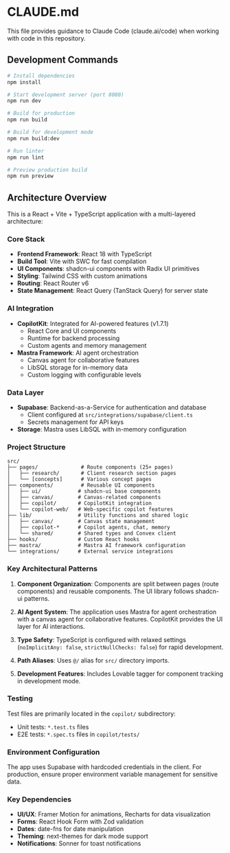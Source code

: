 # CLAUDE.md

This file provides guidance to Claude Code (claude.ai/code) when working with code in this repository.

## Development Commands

```bash
# Install dependencies
npm install

# Start development server (port 8080)
npm run dev

# Build for production
npm run build

# Build for development mode
npm run build:dev

# Run linter
npm run lint

# Preview production build
npm run preview
```

## Architecture Overview

This is a React + Vite + TypeScript application with a multi-layered architecture:

### Core Stack
- **Frontend Framework**: React 18 with TypeScript
- **Build Tool**: Vite with SWC for fast compilation
- **UI Components**: shadcn-ui components with Radix UI primitives
- **Styling**: Tailwind CSS with custom animations
- **Routing**: React Router v6
- **State Management**: React Query (TanStack Query) for server state

### AI Integration
- **CopilotKit**: Integrated for AI-powered features (v1.7.1)
  - React Core and UI components
  - Runtime for backend processing
  - Custom agents and memory management
- **Mastra Framework**: AI agent orchestration
  - Canvas agent for collaborative features
  - LibSQL storage for in-memory data
  - Custom logging with configurable levels

### Data Layer
- **Supabase**: Backend-as-a-Service for authentication and database
  - Client configured at `src/integrations/supabase/client.ts`
  - Secrets management for API keys
- **Storage**: Mastra uses LibSQL with in-memory configuration

### Project Structure

```
src/
├── pages/              # Route components (25+ pages)
│   ├── research/       # Client research section pages
│   └── [concepts]      # Various concept pages
├── components/         # Reusable UI components
│   ├── ui/            # shadcn-ui base components
│   ├── canvas/        # Canvas-related components
│   ├── copilot/       # CopilotKit integration
│   └── copilot-web/   # Web-specific copilot features
├── lib/               # Utility functions and shared logic
│   ├── canvas/        # Canvas state management
│   ├── copilot-*      # Copilot agents, chat, memory
│   └── shared/        # Shared types and Convex client
├── hooks/             # Custom React hooks
├── mastra/            # Mastra AI framework configuration
└── integrations/      # External service integrations
```

### Key Architectural Patterns

1. **Component Organization**: Components are split between pages (route components) and reusable components. The UI library follows shadcn-ui patterns.

2. **AI Agent System**: The application uses Mastra for agent orchestration with a canvas agent for collaborative features. CopilotKit provides the UI layer for AI interactions.

3. **Type Safety**: TypeScript is configured with relaxed settings (`noImplicitAny: false`, `strictNullChecks: false`) for rapid development.

4. **Path Aliases**: Uses `@/` alias for `src/` directory imports.

5. **Development Features**: Includes Lovable tagger for component tracking in development mode.

### Testing

Test files are primarily located in the `copilot/` subdirectory:
- Unit tests: `*.test.ts` files
- E2E tests: `*.spec.ts` files in `copilot/tests/`

### Environment Configuration

The app uses Supabase with hardcoded credentials in the client. For production, ensure proper environment variable management for sensitive data.

### Key Dependencies

- **UI/UX**: Framer Motion for animations, Recharts for data visualization
- **Forms**: React Hook Form with Zod validation
- **Dates**: date-fns for date manipulation
- **Theming**: next-themes for dark mode support
- **Notifications**: Sonner for toast notifications